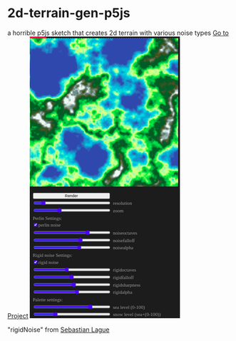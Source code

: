 # 2d-terrain-gen-p5js
a horrible p5js sketch that creates 2d terrain with various noise types
[Go to Project](https://editor.p5js.org/rt.sayochi/full/1diL9NLch)
![Iimage](https://github.com/clod44/2d-terrain-gen-p5js/blob/main/Screenshot.png)

"rigidNoise" from [Sebastian Lague](https://youtu.be/H4g-TC__cvg)  



